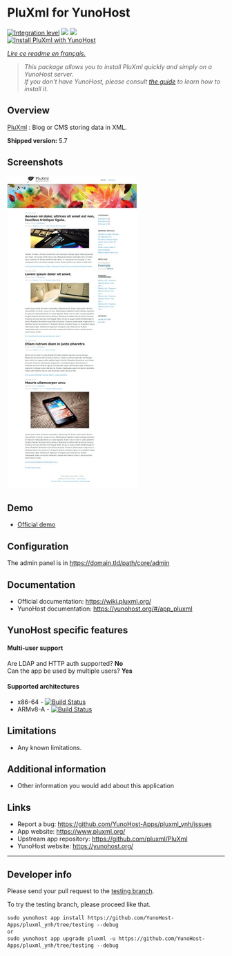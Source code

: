 # PluXml for YunoHost

[![Integration level](https://dash.yunohost.org/integration/pluxml.svg)](https://dash.yunohost.org/appci/app/pluxml) ![](https://ci-apps.yunohost.org/ci/badges/pluxml.status.svg) ![](https://ci-apps.yunohost.org/ci/badges/pluxml.maintain.svg)  
[![Install PluXml with YunoHost](https://install-app.yunohost.org/install-with-yunohost.png)](https://install-app.yunohost.org/?app=pluxml)

*[Lire ce readme en français.](./README_fr.md)*

> *This package allows you to install PluXml quickly and simply on a YunoHost server.  
If you don't have YunoHost, please consult [the guide](https://yunohost.org/#/install) to learn how to install it.*

## Overview
[PluXml](https://www.pluxml.org/) : Blog or CMS storing data in XML.

**Shipped version:** 5.7

## Screenshots

![Screenshot_Pluxml](sources/images/screenshot.jpg)

## Demo

* [Official demo](https://demo.pluxml.org/)

## Configuration

The admin panel is in https://domain.tld/path/core/admin

## Documentation

 * Official documentation: https://wiki.pluxml.org/
 * YunoHost documentation: https://yunohost.org/#/app_pluxml

## YunoHost specific features

#### Multi-user support

Are LDAP and HTTP auth supported? **No**  
Can the app be used by multiple users? **Yes**

#### Supported architectures

* x86-64 - [![Build Status](https://ci-apps.yunohost.org/ci/logs/pluxml%20%28Apps%29.svg)](https://ci-apps.yunohost.org/ci/apps/pluxml/)
* ARMv8-A - [![Build Status](https://ci-apps-arm.yunohost.org/ci/logs/pluxml%20%28Apps%29.svg)](https://ci-apps-arm.yunohost.org/ci/apps/pluxml/)

## Limitations

* Any known limitations.

## Additional information

* Other information you would add about this application

## Links

 * Report a bug: https://github.com/YunoHost-Apps/pluxml_ynh/issues
 * App website: https://www.pluxml.org/
 * Upstream app repository: https://github.com/pluxml/PluXml
 * YunoHost website: https://yunohost.org/

---

Developer info
----------------

Please send your pull request to the [testing branch](https://github.com/YunoHost-Apps/pluxml_ynh/tree/testing).

To try the testing branch, please proceed like that.
```
sudo yunohost app install https://github.com/YunoHost-Apps/pluxml_ynh/tree/testing --debug
or
sudo yunohost app upgrade pluxml -u https://github.com/YunoHost-Apps/pluxml_ynh/tree/testing --debug
```
